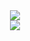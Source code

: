
<div align="center">
  <a href="https://github.com/ryo-ma/github-profile-trophy">
    <picture>
      <source
        srcset="https://github-readme-stats.vercel.app/api/top-langs/?username=cateiru&layout=compact&theme=nord&hide_border=true"
        media="(prefers-color-scheme: dark)"
      />
      <source
        srcset="https://github-readme-stats.vercel.app/api/top-langs/?username=cateiru&layout=compact&theme=nord&hide_border=true"
        media="(prefers-color-scheme: light), (prefers-color-scheme: no-preference)"
      />
      <img src="https://github-readme-stats.vercel.app/api/top-langs/?username=cateiru&layout=compact&theme=graywhite&hide_border=true" />
    </picture>
  </a>
</div>

<div align="center">
  <a href="https://github.com/ryo-ma/github-profile-trophy">
    <picture>
      <source
        srcset="https://github-profile-trophy.vercel.app/?username=cateiru&theme=nord&column=9&no-frame=true&margin-w=5"
        media="(prefers-color-scheme: dark)"
      />
      <source
        srcset="https://github-profile-trophy.vercel.app/?username=cateiru&theme=oldie&column=9&no-frame=true&margin-w=5"
        media="(prefers-color-scheme: light), (prefers-color-scheme: no-preference)"
      />
      <img src="https://github-profile-trophy.vercel.app/?username=cateiru&theme=oldie&column=9&no-frame=true&margin-w=5" />
    </picture>
  </a>
</div>
